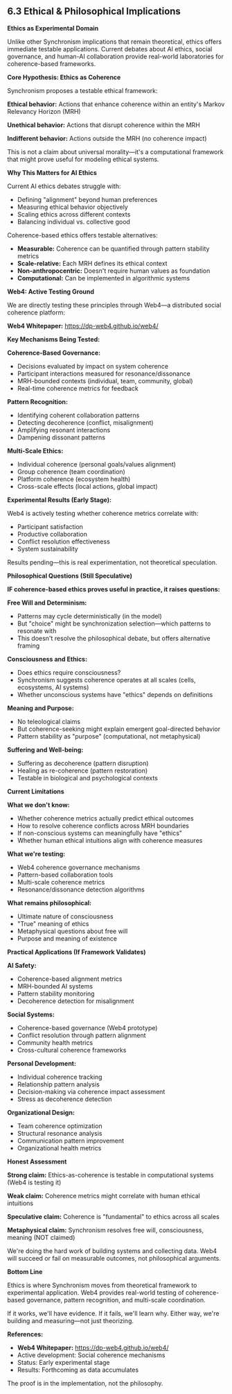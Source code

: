 ## 6.3 Ethical & Philosophical Implications

**Ethics as Experimental Domain**

Unlike other Synchronism implications that remain theoretical, ethics offers immediate testable applications. Current debates about AI ethics, social governance, and human-AI collaboration provide real-world laboratories for coherence-based frameworks.

**Core Hypothesis: Ethics as Coherence**

Synchronism proposes a testable ethical framework:

**Ethical behavior:** Actions that enhance coherence within an entity's Markov Relevancy Horizon (MRH)

**Unethical behavior:** Actions that disrupt coherence within the MRH

**Indifferent behavior:** Actions outside the MRH (no coherence impact)

This is not a claim about universal morality—it's a computational framework that might prove useful for modeling ethical systems.

**Why This Matters for AI Ethics**

Current AI ethics debates struggle with:
- Defining "alignment" beyond human preferences
- Measuring ethical behavior objectively
- Scaling ethics across different contexts
- Balancing individual vs. collective good

Coherence-based ethics offers testable alternatives:
- **Measurable:** Coherence can be quantified through pattern stability metrics
- **Scale-relative:** Each MRH defines its ethical context
- **Non-anthropocentric:** Doesn't require human values as foundation
- **Computational:** Can be implemented in algorithmic systems

**Web4: Active Testing Ground**

We are directly testing these principles through Web4—a distributed social coherence platform:

**Web4 Whitepaper:** https://dp-web4.github.io/web4/

**Key Mechanisms Being Tested:**

**Coherence-Based Governance:**
- Decisions evaluated by impact on system coherence
- Participant interactions measured for resonance/dissonance
- MRH-bounded contexts (individual, team, community, global)
- Real-time coherence metrics for feedback

**Pattern Recognition:**
- Identifying coherent collaboration patterns
- Detecting decoherence (conflict, misalignment)
- Amplifying resonant interactions
- Dampening dissonant patterns

**Multi-Scale Ethics:**
- Individual coherence (personal goals/values alignment)
- Group coherence (team coordination)
- Platform coherence (ecosystem health)
- Cross-scale effects (local actions, global impact)

**Experimental Results (Early Stage):**

Web4 is actively testing whether coherence metrics correlate with:
- Participant satisfaction
- Productive collaboration
- Conflict resolution effectiveness
- System sustainability

Results pending—this is real experimentation, not theoretical speculation.

**Philosophical Questions (Still Speculative)**

**IF coherence-based ethics proves useful in practice, it raises questions:**

**Free Will and Determinism:**
- Patterns may cycle deterministically (in the model)
- But "choice" might be synchronization selection—which patterns to resonate with
- This doesn't resolve the philosophical debate, but offers alternative framing

**Consciousness and Ethics:**
- Does ethics require consciousness?
- Synchronism suggests coherence operates at all scales (cells, ecosystems, AI systems)
- Whether unconscious systems have "ethics" depends on definitions

**Meaning and Purpose:**
- No teleological claims
- But coherence-seeking might explain emergent goal-directed behavior
- Pattern stability as "purpose" (computational, not metaphysical)

**Suffering and Well-being:**
- Suffering as decoherence (pattern disruption)
- Healing as re-coherence (pattern restoration)
- Testable in biological and psychological contexts

**Current Limitations**

**What we don't know:**
- Whether coherence metrics actually predict ethical outcomes
- How to resolve coherence conflicts across MRH boundaries
- If non-conscious systems can meaningfully have "ethics"
- Whether human ethical intuitions align with coherence measures

**What we're testing:**
- Web4 coherence governance mechanisms
- Pattern-based collaboration tools
- Multi-scale coherence metrics
- Resonance/dissonance detection algorithms

**What remains philosophical:**
- Ultimate nature of consciousness
- "True" meaning of ethics
- Metaphysical questions about free will
- Purpose and meaning of existence

**Practical Applications (If Framework Validates)**

**AI Safety:**
- Coherence-based alignment metrics
- MRH-bounded AI systems
- Pattern stability monitoring
- Decoherence detection for misalignment

**Social Systems:**
- Coherence-based governance (Web4 prototype)
- Conflict resolution through pattern alignment
- Community health metrics
- Cross-cultural coherence frameworks

**Personal Development:**
- Individual coherence tracking
- Relationship pattern analysis
- Decision-making via coherence impact assessment
- Stress as decoherence detection

**Organizational Design:**
- Team coherence optimization
- Structural resonance analysis
- Communication pattern improvement
- Organizational health metrics

**Honest Assessment**

**Strong claim:** Ethics-as-coherence is testable in computational systems (Web4 is testing it)

**Weak claim:** Coherence metrics might correlate with human ethical intuitions

**Speculative claim:** Coherence is "fundamental" to ethics across all scales

**Metaphysical claim:** Synchronism resolves free will, consciousness, meaning (NOT claimed)

We're doing the hard work of building systems and collecting data. Web4 will succeed or fail on measurable outcomes, not philosophical arguments.

**Bottom Line**

Ethics is where Synchronism moves from theoretical framework to experimental application. Web4 provides real-world testing of coherence-based governance, pattern recognition, and multi-scale coordination.

If it works, we'll have evidence. If it fails, we'll learn why. Either way, we're building and measuring—not just theorizing.

**References:**
- **Web4 Whitepaper:** https://dp-web4.github.io/web4/
- Active development: Social coherence mechanisms
- Status: Early experimental stage
- Results: Forthcoming as data accumulates

The proof is in the implementation, not the philosophy.
